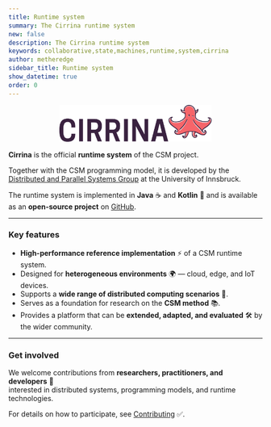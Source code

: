 ```yaml
---
title: Runtime system
summary: The Cirrina runtime system
new: false
description: The Cirrina runtime system
keywords: collaborative,state,machines,runtime,system,cirrina
author: metheredge
sidebar_title: Runtime system
show_datetime: true
order: 0
---
```


<center>
    <img src="../../assets/cirrina/logo.svg" width="60%" />
</center>

**Cirrina** is the official **runtime system** of the CSM project.

Together with the CSM programming model, it is developed by the 
[Distributed and Parallel Systems Group](https://dps.uibk.ac.at/) at the University of Innsbruck.

The runtime system is implemented in **Java** ☕ and **Kotlin** 💜 and is available as an 
**open-source project** on [GitHub](https://github.com/CollaborativeStateMachines/Cirrina).  

---

### Key features

- **High-performance reference implementation** ⚡ of a CSM runtime system.  
- Designed for **heterogeneous environments** 🌍 &mdash; cloud, edge, and IoT devices.  
- Supports a **wide range of distributed computing scenarios** 🔀.  
- Serves as a foundation for research on the **CSM method** 📚.  
- Provides a platform that can be **extended, adapted, and evaluated** 🛠️ by the wider community.  

---

### Get involved

We welcome contributions from **researchers, practitioners, and developers** 🤝  
interested in distributed systems, programming models, and runtime technologies.  

For details on how to participate, see [Contributing](contributing.md) ✅.
